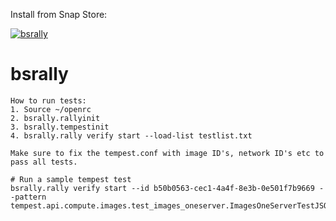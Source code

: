 Install from Snap Store:

<a href="https://snapcraft.io/bsrally">
  <img alt="bsrally" src="https://snapcraft.io/bsrally/badge.svg" />
</a>

# bsrally

```
How to run tests:
1. Source ~/openrc
2. bsrally.rallyinit
3. bsrally.tempestinit
4. bsrally.rally verify start --load-list testlist.txt

Make sure to fix the tempest.conf with image ID's, network ID's etc to pass all tests.

# Run a sample tempest test
bsrally.rally verify start --id b50b0563-cec1-4a4f-8e3b-0e501f7b9669 --pattern tempest.api.compute.images.test_images_oneserver.ImagesOneServerTestJSON.test_create_delete_image
```
